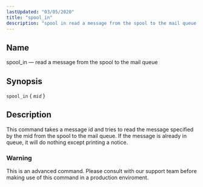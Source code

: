 ```yaml
---
lastUpdated: "03/05/2020"
title: "spool_in"
description: "spool in read a message from the spool to the mail queue spool in mid This command takes a message id and tries to read the message specified by the mid from the spool to the mail queue If the message is already in queue it will do nothing except..."
---
```


<a name="console_commands.spool_in"></a> 
## Name

spool_in — read a message from the spool to the mail queue

## Synopsis

`spool_in` { *`mid`* }

<a name="idp13031120"></a> 
## Description

This command takes a message id and tries to read the message specified by the mid from the spool to the mail queue. If the message is already in queue, it will do nothing except printing a notice.

### Warning

This is an advanced command. Please consult with our support team before making use of this command in a production enviroment.